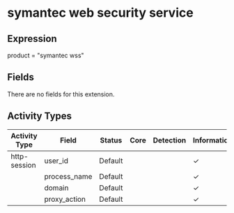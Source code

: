 symantec web security service
=============================

Expression
----------

product = "symantec wss"

Fields
------

There are no fields for this extension.

Activity Types
--------------

| Activity Type | Field        | Status  | Core | Detection | Informational |
| ------------- | ------------ | ------- | ---- | --------- | ------------- |
| http-session  | user_id      | Default |      |           | &#10003;      |
|               | process_name | Default |      |           | &#10003;      |
|               | domain       | Default |      |           | &#10003;      |
|               | proxy_action | Default |      |           | &#10003;      |

